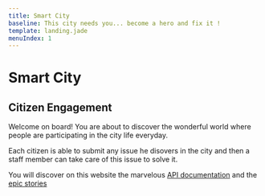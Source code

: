 ```yaml
---
title: Smart City
baseline: This city needs you... become a hero and fix it !
template: landing.jade
menuIndex: 1
---
```


# Smart City

## Citizen Engagement

Welcome on board! You are about to discover the wonderful world where people are participating
in the city life everyday.

Each citizen is able to submit any issue he disovers in the city and then a staff member can
take care of this issue to solve it.

You will discover on this website the marvelous [API documentation](/api) and the [epic stories](/blog)

